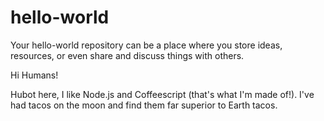 # hello-world
Your hello-world repository can be a place where you store ideas, resources, or even share and discuss things with others.

Hi Humans!

Hubot here, I like Node.js and Coffeescript (that's what I'm made of!).
I've had tacos on the moon and find them far superior to Earth tacos.
